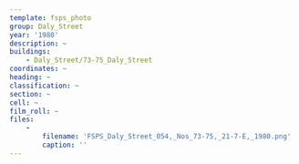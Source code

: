 ```yaml
---
template: fsps_photo
group: Daly_Street
year: '1980'
description: ~
buildings:
    - Daly_Street/73-75_Daly_Street
coordinates: ~
heading: ~
classification: ~
section: ~
cell: ~
film_roll: ~
files:
    -
        filename: 'FSPS_Daly_Street_054,_Nos_73-75,_21-7-E,_1980.png'
        caption: ''
---
```


